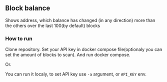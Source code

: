## Block balance
Shows address, which balance has changed (in any direction) more than the others over the last 100(by default) blocks

### How to run
Clone repository. Set your API key in docker compose file(optionaly you can set the amount of blocks to scan). And run docker compose.

Or.

You can run it localy, to set API key use `-a` argument, or `API_KEY` env.